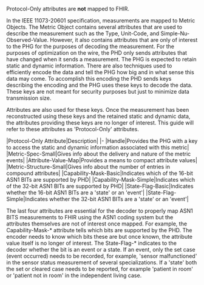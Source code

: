 Protocol-Only attributes are **not** mapped to FHIR.

In the IEEE 11073-20601 specification, measurements are mapped to Metric Objects. The Metric Object contains several attributes that are used to describe the measurement such as the Type, Unit-Code, and Simple-Nu-Observed-Value. However, it also contains attributes that are only of interest to the PHG for the purposes of decoding the measurement. For the purposes of optimization on the wire, the PHD only sends attributes that have changed when it sends a measurement. The PHG is expected to retain static and dynamic information. There are also techniques used to efficiently encode the data and tell the PHG how big and in what sense this data may come. To accomplish this encoding the PHD sends keys describing the encoding and the PHG uses these keys to decode the data. These keys are not meant for security purposes but just to minimize data transmission size.

Attributes are also used for these keys. Once the measurement has been reconstructed using these keys and the retained static and dynamic data, the attributes providing these keys are no longer of interest. This guide will refer to these attributes as 'Protocol-Only' attributes.

<style>table, th, td {
border: 1px solid black;
border-collapse:collapse;
padding: 6px;}</style>

|Protocol-Only Attribute|Description|
|-
|Handle|Provides the PHG with a key to access the static and dynamic information associated with this metric|
|Metric-Spec-Small|Gives info about the delivery and nature of the metric events|
|Attribute-Value-Map|Provides a means to compact attribute values|
|Metric-Structure-Small|Gives info about the number of entries in compound attributes|
|Capability-Mask-Basic|Indicates which of the 16-bit ASN1 BITs are supported by PHD|
|Capability-Mask-Simple|Indicates which of the 32-bit ASN1 BITs are supported by PHD|
|State-Flag-Basic|Indicates whether the 16-bit ASN1 BITs are a 'state' or an 'event'|
|State-Flag-Simple|Indicates whether the 32-bit ASN1 BITs are a 'state' or an 'event'|

The last four attributes are essential for the decoder to properly map ASN1 BITS measurements to FHIR using the ASN1 coding system but the attributes themselves are not of interest once mapped. For example, the Capability-Mask-* attribute tells which bits are supported by the PHD. The encoder needs to know which bits these are but once known, the attribute value itself is no longer of interest. The State-Flag-* indicates to the decoder whether the bit is an event or a state. If an event, only the set case (event occurred) needs to be recorded, for example, 'sensor malfunctioned' in the sensor status measurement of several specializations. If a 'state' both the set or cleared case needs to be reported, for example 'patient in room' or 'patient not in room' in the independent living case.






